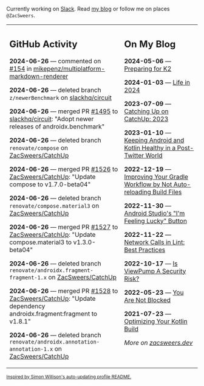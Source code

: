 Currently working on [Slack](https://slack.com/). Read [my blog](https://zacsweers.dev/) or follow me on places `@ZacSweers`.

<table><tr><td valign="top" width="60%">

## GitHub Activity
<!-- githubActivity starts -->
**2024-06-26** — commented on [#154](https://github.com/mikepenz/multiplatform-markdown-renderer/issues/154#issuecomment-2192662217) in [mikepenz/multiplatform-markdown-renderer](https://github.com/mikepenz/multiplatform-markdown-renderer)

**2024-06-26** — deleted branch `z/newerBenchmark` on [slackhq/circuit](https://github.com/slackhq/circuit)

**2024-06-26** — merged PR [#1495](https://github.com/slackhq/circuit/pull/1495) to [slackhq/circuit](https://github.com/slackhq/circuit): "Adopt newer releases of androidx.benchmark"

**2024-06-26** — deleted branch `renovate/compose` on [ZacSweers/CatchUp](https://github.com/ZacSweers/CatchUp)

**2024-06-26** — merged PR [#1526](https://github.com/ZacSweers/CatchUp/pull/1526) to [ZacSweers/CatchUp](https://github.com/ZacSweers/CatchUp): "Update compose to v1.7.0-beta04"

**2024-06-26** — deleted branch `renovate/compose.material3` on [ZacSweers/CatchUp](https://github.com/ZacSweers/CatchUp)

**2024-06-26** — merged PR [#1527](https://github.com/ZacSweers/CatchUp/pull/1527) to [ZacSweers/CatchUp](https://github.com/ZacSweers/CatchUp): "Update compose.material3 to v1.3.0-beta04"

**2024-06-26** — deleted branch `renovate/androidx.fragment-fragment-1.x` on [ZacSweers/CatchUp](https://github.com/ZacSweers/CatchUp)

**2024-06-26** — merged PR [#1528](https://github.com/ZacSweers/CatchUp/pull/1528) to [ZacSweers/CatchUp](https://github.com/ZacSweers/CatchUp): "Update dependency androidx.fragment:fragment to v1.8.1"

**2024-06-26** — deleted branch `renovate/androidx.annotation-annotation-1.x` on [ZacSweers/CatchUp](https://github.com/ZacSweers/CatchUp)
<!-- githubActivity ends -->
</td><td valign="top" width="40%">

## On My Blog
<!-- blog starts -->
**2024-05-06** — [Preparing for K2](https://www.zacsweers.dev/preparing-for-k2/)

**2024-01-03** — [Life in 2024](https://www.zacsweers.dev/life-in-2024/)

**2023-07-09** — [Catching Up on CatchUp: 2023](https://www.zacsweers.dev/catching-up-on-catchup-2023/)

**2023-01-10** — [Keeping Android and Kotlin Healthy in a Post-Twitter World](https://www.zacsweers.dev/keeping-android-healthy/)

**2022-12-19** — [Improving Your Gradle Workflow by Not Auto-reloading Build Files](https://www.zacsweers.dev/improving-your-workflow-by-not-auto-reloading-build-files/)

**2022-11-30** — [Android Studio's "I'm Feeling Lucky" Button](https://www.zacsweers.dev/android-studios-im-feeling-lucky-button/)

**2022-11-22** — [Network Calls in Lint: Best Practices](https://www.zacsweers.dev/network-calls-in-lint-best-practices/)

**2022-10-17** — [Is ViewPump A Security Risk?](https://www.zacsweers.dev/is-viewpump-a-security-risk/)

**2022-05-23** — [You Are Not Blocked](https://www.zacsweers.dev/you-are-not-blocked/)

**2021-07-23** — [Optimizing Your Kotlin Build](https://www.zacsweers.dev/optimizing-your-kotlin-build/)
<!-- blog ends -->
_More on [zacsweers.dev](https://zacsweers.dev/)_
</td></tr></table>

<sub><a href="https://simonwillison.net/2020/Jul/10/self-updating-profile-readme/">Inspired by Simon Willison's auto-updating profile README.</a></sub>